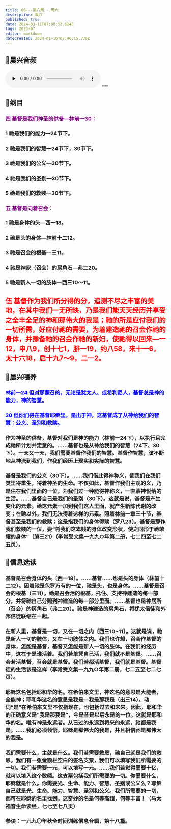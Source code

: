 ```yaml
---
title: 06---第八周 · 周六
description: 晨兴
published: true
date: 2024-03-11T07:00:52.624Z
tags: 2023-07
editor: markdown
dateCreated: 2024-01-16T07:46:15.339Z
---
```


## 🎵晨兴音频
<audio id="audio" controls="" preload="none">
      <source id="mp3" src="/2023-07/week8/week8day6.mp3">
</audio>
---

## 📖纲目

### <font color=purple>四 基督是我们神圣的供备—林前一30：</font>

### 1 祂是我们的能力—24节下。

### 2 祂是我们的智慧—24节下，30节下。

### 3 祂是我们的公义—30节下。

### 4 祂是我们的圣别—30节下。

### 5 祂是我们的救赎—30节下。

### <font color=purple>五 基督是向着召会：</font>

### 1 祂是身体的头—西一18。

### 2 祂是头的身体—林前十二12。

### 3 祂是召会的根基—三11。

### 4 祂是神家（召会）的房角石—弗二20。

### 5 祂是新人一切的肢体—西三10～11。

## <font color=red>伍 基督作为我们所分得的分，追测不尽之丰富的美地，在其中我们一无所缺，乃是我们能天天经历并享受之全丰全足的神和那伟大的我是；祂的所是应付我们的一切所需，好应付祂的需要，为着建造祂的召会作祂的身体，并豫备祂的召会作祂的新妇，使祂得以回来—一12，申八9，创十七1，腓一19，约八58，来十一6，太十六18，启十九7～9，二一2。</font>

## 📖晨兴喂养

### <font color=blue>林前一24	但对那蒙召的，无论是犹太人、或希利尼人，基督总是神的能力，神的智慧。</font>

### <font color=blue>30	但你们得在基督耶稣里，是出于神，这基督成了从神给我们的智慧：公义、圣别和救赎。</font>

### 作为神圣的供备，基督对我们是神的能力（林前一24下），以执行且完成祂所计划并定意的。……基督也是从神给我们的智慧（24下、30下）。一天又一天，我们需要基督作我们的智慧。基督作智慧，该不断地从神流到我们，作我们经历上现实和实际的智慧。

### 基督是我们的公义（30下）。……我们借此得神称义，使我们在我们灵里得重生，得着神圣的生命。不仅如此，基督作我们主观的义，乃是住在我们里面的一位，为我们过一种能得神称义，一直蒙神悦纳的生活。……基督自己是我们的圣别（30下）。这就是说，基督是产生变化的元素。祂这元素一加到我们这人里面，就产生新陈代谢的改变；在祂以外，我们无法得着这样的元素。照着林前一章三十节，基督甚至是我们的救赎；这是指我们的身体得赎（罗八23）。基督是那作我们救赎的一位，要“将我们这卑贱的身体改变形状，使之同形于祂荣耀的身体”（腓三21）（李常受文集一九九○年第二册，七二四至七二五页）。

## 📖信息选读

### 基督是召会身体的头〔西一18〕。……基督……也是头的身体（林前十二12）。因着祂是包罗万有的一位，祂是头，也是身体。……基督是召会的根基（三11）。祂是召会活的根基，托住、支持神建造的每一部分，并将祂自己分赐到神建造的每一部分里面。……基督也是神居所（召会）的房角石（弗二20）。祂是神建造的房角石，将犹太信徒和外邦信徒联结在一起。

### 在新人里，基督是一切，又在一切之内〔西三10~11〕。这就是说，祂是新人一切的肢体，又在一切肢体之内。我们也许想，召会作基督的身体，怎能是基督，基督又怎能是新人一切的肢体。在我们的经历中，这在于是谁活着。我们若单凭自己活，我们就不是基督。……召会若活基督，召会就是基督。我们若都活基督，我们就是基督。基督徒的生活该是这样（李常受文集一九九○年第二册，七二五至七二七页）。

### 耶稣这名包括耶和华的名。在希伯来文里，神这名的意思是大能者，全能神；耶和华这名的意思是我是—我是那我是（出三14）。动词“是”在希伯来文里不仅指现在，也包括过去和未来。因此，耶和华的正确意义是“我是那我是”，今是昔是以后永是的一位。这就是耶和华的名。唯有神是永远者。从已过的永远到将来的永远，祂都是我是。……我们必须领悟，耶稣是那伟大的我是，并且相信祂是那伟大的我是。

### 我们需要什么，主就是什么。我们若需要救恩，祂自己就是我们的救恩。我们有一张金额栏空白的签名支票，我们可以填写我们所需要的一切。我们若需要一元，可以填写一元。……我们若觉得需要十亿，就可以填入这个数额。这支票包括我们所需要的一切。你需要什么，耶稣就是什么。你需要光、生命、能力、智慧、圣别或公义么？耶稣自己就是光、生命、能力、智慧、圣别和公义。我们所需要的一切，都可在耶稣的名里找到。这奇妙的名是何等高超，何等丰富！（马太福音生命读经，七七至七八页）

### 参读：一九九〇年秋全时间训练信息合辑，第十八篇。
<!-- Google tag (gtag.js) -->
<script async src="https://www.googletagmanager.com/gtag/js?id=G-1P8709Z16T"></script>
<script>
  window.dataLayer = window.dataLayer || [];
  function gtag(){dataLayer.push(arguments);}
  gtag('js', new Date());

  gtag('config', 'G-1P8709Z16T');
</script>